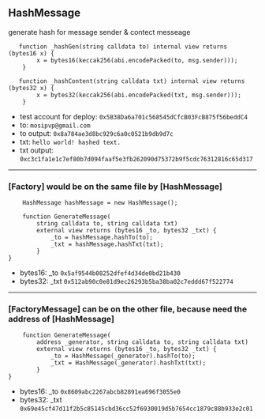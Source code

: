 

## HashMessage 

generate hash for message sender & contect messeage

```
   function _hashGen(string calldata to) internal view returns (bytes16 x) {
        x = bytes16(keccak256(abi.encodePacked(to, msg.sender)));
    } 
    
   function _hashContent(string calldata txt) internal view returns (bytes32 x) {
        x = bytes32(keccak256(abi.encodePacked(txt, msg.sender)));
    } 
```

- test account for deploy: `0x5B38Da6a701c568545dCfcB03FcB875f56beddC4`
- to: `mosipvp@gmail.com`     
- to output: `0x8a784ae3d8bc929c6a0c0521b9db9d7c`
- txt: `hello world! hashed text.`  
- txt output: `0xc3c1fa1e1c7ef80b7d094faaf5e3fb262090d75372b9f5cdc76312816c65d317`

---

### [Factory] would be on the same file by [HashMessage]
```
    HashMessage hashMessage = new HashMessage();

    function GenerateMessage(
        string calldata to, string calldata txt) 
        external view returns (bytes16 _to, bytes32 _txt) {
            _to = hashMessage.hashTo(to);
            _txt = hashMessage.hashTxt(txt);
        }
}
```

- bytes16: _to `0x5af9544b08252dfef4d34de0bd21b430`
- bytes32: _txt `0x512ab90c0e81d9ec26293b5ba38ba02c7eddd67f522774`

---

### [FactoryMessage] can be on the other file, because need the address of [HashMessage]
```
    function GenerateMessage(
        address _generator, string calldata to, string calldata txt) 
        external view returns (bytes16 _to, bytes32 _txt) {
            _to = HashMessage(_generator).hashTo(to);
            _txt = HashMessage(_generator).hashTxt(txt);
        }
}
 ```
 
- bytes16: _to `0x8609abc2267abcb82891ea696f3055e0`
- bytes32: _txt `0x69e45cf47d11f2b5c85145cbd36cc52f6930019d5b7654cc1879c88b933e2c01`


